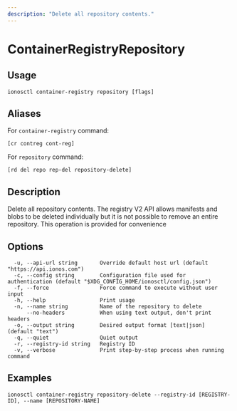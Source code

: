 ```yaml
---
description: "Delete all repository contents."
---
```


# ContainerRegistryRepository

## Usage

```text
ionosctl container-registry repository [flags]
```

## Aliases

For `container-registry` command:

```text
[cr contreg cont-reg]
```

For `repository` command:

```text
[rd del repo rep-del repository-delete]
```

## Description

Delete all repository contents. The registry V2 API allows manifests and blobs to be deleted individually but it is not possible to remove an entire repository. This operation is provided for convenience

## Options

```text
  -u, --api-url string       Override default host url (default "https://api.ionos.com")
  -c, --config string        Configuration file used for authentication (default "$XDG_CONFIG_HOME/ionosctl/config.json")
  -f, --force                Force command to execute without user input
  -h, --help                 Print usage
  -n, --name string          Name of the repository to delete
      --no-headers           When using text output, don't print headers
  -o, --output string        Desired output format [text|json] (default "text")
  -q, --quiet                Quiet output
  -r, --registry-id string   Registry ID
  -v, --verbose              Print step-by-step process when running command
```

## Examples

```text
ionosctl container-registry repository-delete --registry-id [REGISTRY-ID], --name [REPOSITORY-NAME]
```

